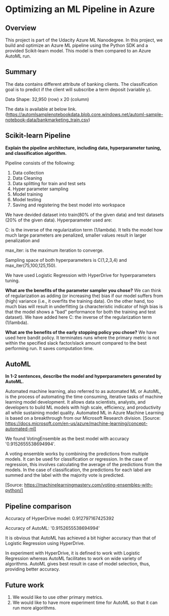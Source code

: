 # Optimizing an ML Pipeline in Azure

## Overview
This project is part of the Udacity Azure ML Nanodegree.
In this project, we build and optimize an Azure ML pipeline using the Python SDK and a provided Scikit-learn model.
This model is then compared to an Azure AutoML run.

## Summary

The data contains different attribute of banking clients. The classification goal is to predict if the client will subscribe a term deposit (variable y).

Data
Shape: 32,950 (row) x 20 (column)

The data is available at below link. 
(https://automlsamplenotebookdata.blob.core.windows.net/automl-sample-notebook-data/bankmarketing_train.csv)

## Scikit-learn Pipeline
**Explain the pipeline architecture, including data, hyperparameter tuning, and classification algorithm.**

Pipeline consists of the following:
1. Data collection
2. Data Cleaning
3. Data splitting for train and test sets
4. Hyper parameter sampling
5. Model training
6. Model testing
7. Saving and registering the best model into workspace 

We have devided dataset into train(80% of the given data) and test datasets (20% of the given data).
Hyperparameter used are: 

C: is the inverse of the regularization term (1/lambda). It tells the model how much large parameters are penalized, smaller values result in larger penalization and 

max_iter: is the maximum iteration to converge. 

Sampling space of both hyperparameters is C(1,2,3,4) and max_iter(75,100,125,150).


We have used Logistic Regression with HyperDrive for hyperparameters tuning. 

**What are the benefits of the parameter sampler you chose?**
We can think of regularization as adding (or increasing the) bias if our model suffers from (high) variance (i.e., it overfits the training data). On the other hand, too much bias will result in underfitting (a characteristic indicator of high bias is that the model shows a "bad" performance for both the training and test dataset). We have added here C: the inverse of the regularization term (1/lambda).

**What are the benefits of the early stopping policy you chose?**
We have used here bandit policy. It terminates runs where the primary metric is not within the specified slack factor/slack amount compared to the best performing run. It saves computation time. 

## AutoML
**In 1-2 sentences, describe the model and hyperparameters generated by AutoML.**

Automated machine learning, also referred to as automated ML or AutoML, is the process of automating the time consuming, iterative tasks of machine learning model development. It allows data scientists, analysts, and developers to build ML models with high scale, efficiency, and productivity all while sustaining model quality. Automated ML in Azure Machine Learning is based on a breakthrough from our Microsoft Research division.
[Source: https://docs.microsoft.com/en-us/azure/machine-learning/concept-automated-ml]

We found VotingEnsemble as the best model with accuracy '0.9152655538694994'.

A voting ensemble works by combining the predictions from multiple models. It can be used for classification or regression. In the case of regression, this involves calculating the average of the predictions from the models. In the case of classification, the predictions for each label are summed and the label with the majority vote is predicted.

[Source: https://machinelearningmastery.com/voting-ensembles-with-python/]


## Pipeline comparison

Accuracy of HyperDrive model: 0.912797167425392

Accuracy of AutoML: '0.9152655538694994'

It is obvious that AutoML has achieved a bit higher accuracy than that of Logistic Regression using HyperDrive. 

In experiment with HyperDrive, it is defined to work with Logistic Regression whereas AutoML facilitates to work on wide variety of algorithms. AutoML gives best result in case of model selection, thus, providing better accuracy. 

## Future work
1. We would like to use other primary metrics.
2. We would like to have more experiment time for AutoML so that it can run more algorithms.

